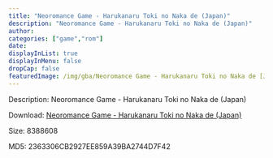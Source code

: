 ```yaml
---
title: "Neoromance Game - Harukanaru Toki no Naka de (Japan)"
description: "Neoromance Game - Harukanaru Toki no Naka de (Japan)"
author: 
categories: ["game","rom"]
date: 
displayInList: true
displayInMenu: false
dropCap: false
featuredImage: /img/gba/Neoromance Game - Harukanaru Toki no Naka de [Japan].jpg
---
```


Description: Neoromance Game - Harukanaru Toki no Naka de (Japan)

Download: <a style="text-decoration:underline;" href="https://mega.nz/#!zLZyFS7S!a1l4U26loi6HLAkdC99hvx0EJIWRII4trxYFA7Omr10" target = "_blank" rel = "nofollow" > Neoromance Game - Harukanaru Toki no Naka de (Japan)</a>

Size: 8388608

MD5: 2363306CB2927EE859A39BA2744D7F42

